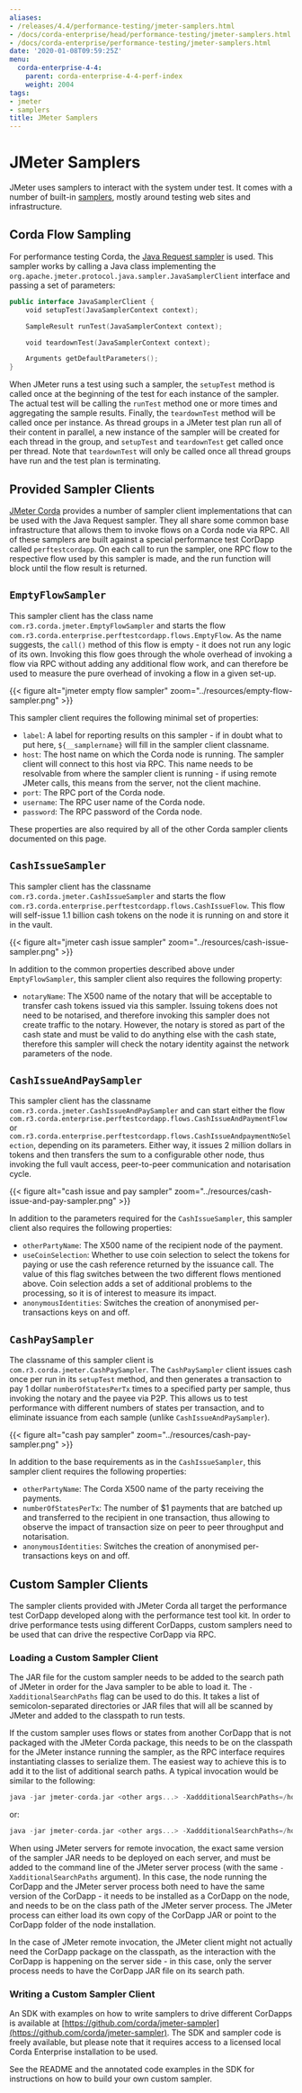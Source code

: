 ```yaml
---
aliases:
- /releases/4.4/performance-testing/jmeter-samplers.html
- /docs/corda-enterprise/head/performance-testing/jmeter-samplers.html
- /docs/corda-enterprise/performance-testing/jmeter-samplers.html
date: '2020-01-08T09:59:25Z'
menu:
  corda-enterprise-4-4:
    parent: corda-enterprise-4-4-perf-index
    weight: 2004
tags:
- jmeter
- samplers
title: JMeter Samplers
---
```



# JMeter Samplers

JMeter uses samplers to interact with the system under test. It comes with a number of built-in
[samplers](https://jmeter.apache.org/usermanual/component_reference.html#samplers), mostly
around testing web sites and infrastructure.


## Corda Flow Sampling

For performance testing Corda, the [Java Request sampler](https://jmeter.apache.org/usermanual/component_reference.html#Java_Request) is used. This sampler works by calling
a Java class implementing the `org.apache.jmeter.protocol.java.sampler.JavaSamplerClient` interface and passing
a set of parameters:

```kotlin
public interface JavaSamplerClient {
    void setupTest(JavaSamplerContext context);

    SampleResult runTest(JavaSamplerContext context);

    void teardownTest(JavaSamplerContext context);

    Arguments getDefaultParameters();
}
```

When JMeter runs a test using such a sampler, the `setupTest` method is called once at the beginning of the test for each instance of the sampler. The actual test will be calling the `runTest` method one or more times and aggregating the sample results. Finally, the `teardownTest` method will be called once per instance. As thread groups in a JMeter test plan run all of their content in parallel, a new instance of the sampler will be created for each thread in the group, and `setupTest` and `teardownTest` get called once per thread. Note that `teardownTest` will only be called once all thread groups have run and the test plan is terminating.


## Provided Sampler Clients

[JMeter Corda](running-jmeter-corda.md) provides a number of sampler client implementations that can be used with the Java Request sampler. They all share some common base infrastructure that allows them to invoke flows on a Corda node via RPC. All of these samplers are built against a special performance test CorDapp called `perftestcordapp`. On each call to run the sampler, one RPC flow to the respective flow used by this sampler is made, and the run function will block until the flow result is returned.



## `EmptyFlowSampler`
This sampler client has the class name `com.r3.corda.jmeter.EmptyFlowSampler` and starts the flow `com.r3.corda.enterprise.perftestcordapp.flows.EmptyFlow`. As the name suggests, the `call()` method of this flow is empty - it does not run any logic of its own. Invoking this flow goes through the whole overhead of invoking a flow via RPC without adding any additional flow work, and can therefore be used to measure the pure overhead of invoking a flow in a given set-up.

{{< figure alt="jmeter empty flow sampler" zoom="../resources/empty-flow-sampler.png" >}}

This sampler client requires the following minimal set of properties:
 * `label`: A label for reporting results on this sampler - if in doubt what to put here, `${__samplername}` will fill in the sampler client classname.
* `host`: The host name on which the Corda node is running. The sampler client will connect to this host via RPC. This name needs to be resolvable from where the sampler client is running - if using remote JMeter calls, this means from the server, not the client machine.
* `port`: The RPC port of the Corda node.
* `username`: The RPC user name of the Corda node.
* `password`: The RPC password of the Corda node.

These properties are also required by all of the other Corda sampler clients documented on this page.

## `CashIssueSampler`
This sampler client has the classname `com.r3.corda.jmeter.CashIssueSampler` and starts the flow
`com.r3.corda.enterprise.perftestcordapp.flows.CashIssueFlow`. This flow will self-issue 1.1 billion cash tokens on the node it is running on and store it in the vault.


{{< figure alt="jmeter cash issue sampler" zoom="../resources/cash-issue-sampler.png" >}}

In addition to the common properties described above under `EmptyFlowSampler`, this sampler client also requires the following property:
* `notaryName`: The X500 name of the notary that will be acceptable to transfer cash tokens issued via this sampler. Issuing tokens does not need to be notarised, and therefore invoking this sampler does not create traffic to the notary. However, the notary is stored as part of the cash state and must be valid to do anything else with the cash state, therefore this sampler will check the notary identity against the network parameters of the node.

## `CashIssueAndPaySampler`
This sampler client has the classname `com.r3.corda.jmeter.CashIssueAndPaySampler` and can start either the flow `com.r3.corda.enterprise.perftestcordapp.flows.CashIssueAndPaymentFlow` or
`com.r3.corda.enterprise.perftestcordapp.flows.CashIssueAndpaymentNoSelection`, depending on its parameters. Either way, it issues 2 million dollars in tokens and then transfers the sum to a configurable other node, thus invoking the full vault access, peer-to-peer communication and notarisation cycle.

{{< figure alt="cash issue and pay sampler" zoom="../resources/cash-issue-and-pay-sampler.png" >}}


In addition to the parameters required for the `CashIssueSampler`, this sampler client also requires the following properties:
* `otherPartyName`: The X500 name of the recipient node of the payment.
* `useCoinSelection`: Whether to use coin selection to select the tokens for paying or use the cash reference returned by the issuance call. The value of this flag switches between the two different flows mentioned above. Coin selection adds a set of additional problems to the processing, so it is of interest to measure its impact.
* `anonymousIdentities`: Switches the creation of anonymised per-transactions keys on and off.

## `CashPaySampler`
The classname of this sampler client is `com.r3.corda.jmeter.CashPaySampler`. The `CashPaySampler` client issues cash once per run in its `setupTest` method, and then generates a transaction to pay 1 dollar `numberOfStatesPerTx` times to a specified party per sample, thus invoking the notary and the payee via P2P. This allows us to test performance with different numbers of states per transaction, and to eliminate issuance from each sample (unlike `CashIssueAndPaySampler`).

{{< figure alt="cash pay sampler" zoom="../resources/cash-pay-sampler.png" >}}

In addition to the base requirements as in the `CashIssueSampler`, this sampler client requires the following properties:
* `otherPartyName`: The Corda X500 name of the party receiving the payments.
* `numberOfStatesPerTx`: The number of $1 payments that are batched up and transferred to the recipient in one transaction, thus allowing to observe the impact of transaction size on peer to peer throughput and notarisation.
* `anonymousIdentities`: Switches the creation of anonymised per-transactions keys on and off.

## Custom Sampler Clients

The sampler clients provided with JMeter Corda all target the performance test CorDapp developed along with the performance test tool kit. In order to drive performance tests using different CorDapps, custom samplers need to be used that can drive the respective CorDapp via RPC.

### Loading a Custom Sampler Client

The JAR file for the custom sampler needs to be added to the search path of JMeter in order for the Java sampler to be able to load it. The `-XadditionalSearchPaths` flag can be used to do this. It takes a list of semicolon-separated directories or JAR files that will all be scanned by JMeter and added to the classpath to run tests.

If the custom sampler uses flows or states from another CorDapp that is not packaged with the JMeter Corda package, this needs to be on the classpath for the JMeter instance running the sampler, as the RPC interface
requires instantiating classes to serialize them. The easiest way to achieve this is to add it to the list of additional search paths. A typical invocation would be similar to the following:

```kotlin
java -jar jmeter-corda.jar <other args...> -XaddditionalSearchPaths=/home/<user>/mySampler.jar;/home/<user>/myCorDapp.jar
```
or:

```kotlin
java -jar jmeter-corda.jar <other args...> -XaddditionalSearchPaths=/home/<user>/mySampler.jar;<node installation dir>/cordapps/myCordapp.jar
```

When using JMeter servers for remote invocation, the exact same version of the sampler JAR needs to be deployed on each
server, and must be added to the command line of the JMeter server process (with the same `-XadditionalSearchPaths` argument).
In this case, the node running the CorDapp and the JMeter server process both need to have the same version of the CorDapp - it needs to be installed as a CorDapp on the node, and needs to be on the class path of the JMeter server process. The JMeter process can either load its own copy of the CorDapp JAR or point to the CorDapp folder of the node installation.

In the case of JMeter remote invocation, the JMeter client might not actually need the CorDapp package on the classpath,
as the interaction with the CorDapp is happening on the server side - in this case, only the server process needs to have the CorDapp JAR
file on its search path.


### Writing a Custom Sampler Client

An SDK with examples on how to write samplers to drive different CorDapps is available at [https://github.com/corda/jmeter-sampler](https://github.com/corda/jmeter-sampler). The SDK and sampler code is freely available, but please note that it requires access to a licensed local Corda Enterprise installation to be used.

See the README and the annotated code examples in the SDK for instructions on how to build your own custom sampler.
